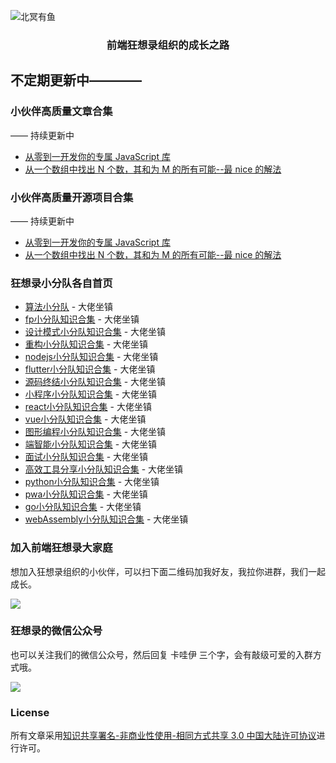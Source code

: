 ![北冥有鱼](https://desk-fd.zol-img.com.cn/t_s960x600c5/g5/M00/0A/0F/ChMkJ1ju4YqIG2K9AAK6BOHpGz8AAbn4gA849sAAroc468.jpg)

<h3 align="center">前端狂想录组织的成长之路</h3>

## 不定期更新中————

### 小伙伴高质量文章合集

—— 持续更新中

- [从零到一开发你的专属 JavaScript 库
  ](https://juejin.im/post/5c7a697c518825347a56283c)
- [从一个数组中找出 N 个数，其和为 M 的所有可能--最 nice 的解法](https://mp.weixin.qq.com/s/7PioUmjqF_52cE6iadyzHw)


### 小伙伴高质量开源项目合集

—— 持续更新中

- [从零到一开发你的专属 JavaScript 库
  ](https://juejin.im/post/5c7a697c518825347a56283c)
- [从一个数组中找出 N 个数，其和为 M 的所有可能--最 nice 的解法](https://mp.weixin.qq.com/s/7PioUmjqF_52cE6iadyzHw)

### 狂想录小分队各自首页

- [算法小分队](./算法小分队知识合集/README.md) - 大佬坐镇
- [fp小分队知识合集](./fp小分队知识合集/README.md) - 大佬坐镇
- [设计模式小分队知识合集](./设计模式小分队知识合集/README.md) - 大佬坐镇
- [重构小分队知识合集](./重构小分队知识合集/README.md) - 大佬坐镇
- [nodejs小分队知识合集](./nodejs小分队知识合集/README.md) - 大佬坐镇
- [flutter小分队知识合集](./flutter小分队知识合集/README.md) - 大佬坐镇
- [源码终结小分队知识合集](./源码终结小分队知识合集/README.md) - 大佬坐镇
- [小程序小分队知识合集](./小程序小分队知识合集/README.md) - 大佬坐镇
- [react小分队知识合集](./react小分队知识合集/README.md) - 大佬坐镇
- [vue小分队知识合集](./vue小分队知识合集/README.md) - 大佬坐镇
- [图形编程小分队知识合集](./图形编程小分队知识合集/README.md) - 大佬坐镇
- [端智能小分队知识合集](./端智能小分队知识合集/README.md) - 大佬坐镇
- [面试小分队知识合集](./面试小分队知识合集/README.md) - 大佬坐镇
- [高效工具分享小分队知识合集](./高效工具分享小分队知识合集/README.md) - 大佬坐镇
- [python小分队知识合集](./python小分队知识合集/README.md) - 大佬坐镇
- [pwa小分队知识合集](./pwa小分队知识合集/README.md) - 大佬坐镇
- [go小分队知识合集](./go小分队知识合集/README.md) - 大佬坐镇
- [webAssembly小分队知识合集](./webAssembly小分队知识合集/README.md) - 大佬坐镇


### 加入前端狂想录大家庭

想加入狂想录组织的小伙伴，可以扫下面二维码加我好友，我拉你进群，我们一起成长。

![](https://user-gold-cdn.xitu.io/2019/1/13/16842e04aabfe171?w=674&h=896&f=png&s=205265)

### 狂想录的微信公众号

也可以关注我们的微信公众号，然后回复 卡哇伊 三个字，会有敲级可爱的入群方式哦。

![](https://user-gold-cdn.xitu.io/2019/3/11/1696b5f0406bae9a?w=2800&h=800&f=png&s=445010)

### License

所有文章采用[知识共享署名-非商业性使用-相同方式共享 3.0 中国大陆许可协议](http://creativecommons.org/licenses/by-nc-sa/3.0/cn/)进行许可。

